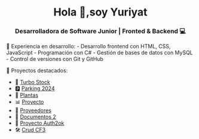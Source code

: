 <h1 align="center">Hola 👋,soy Yuriyat</h1>
<h3 align="center">Desarrolladora de Software Junior | Fronted & Backend 💻</h3>
💼 Experiencia en desarrollo:
- Desarrollo frontend con HTML, CSS, JavaScript
- Programación con C#
- Gestión de bases de datos con MySQL
- Control de versiones con Git y GitHub

🧠 Proyectos destacados:
- 🚗 [Turbo Stock](https://github.com/yuriyatc/turbo-stock)
- 🅿️ [Parking 2024](https://github.com/yuriyatc/parking2024)
- 🌱 [Plantas](https://github.com/yuriyatc/plantas)
- 📊 [Proyecto](https://github.com/yuriyatc/proyecto)
- 📁 [Proveedores](https://github.com/mlarause/proveedores)
- 📂 [Documentos 2](https://github.com/mlarause/documentos2)
- 🔐 [Proyecto Auth2ok](https://github.com/mlarause/proyecto-auth2ok)
- 🛠️ [Crud CF3](https://github.com/mlarause/crudcf3)
